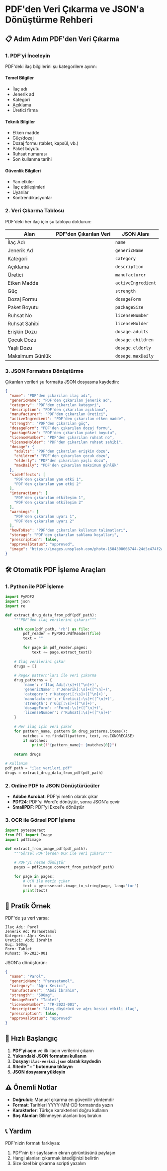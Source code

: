 # PDF'den Veri Çıkarma ve JSON'a Dönüştürme Rehberi

## 📋 Adım Adım PDF'den Veri Çıkarma

### 1. PDF'yi İnceleyin
PDF'deki ilaç bilgilerini şu kategorilere ayırın:

#### Temel Bilgiler
- İlaç adı
- Jenerik ad
- Kategori
- Açıklama
- Üretici firma

#### Teknik Bilgiler
- Etken madde
- Güç/dozaj
- Dozaj formu (tablet, kapsül, vb.)
- Paket boyutu
- Ruhsat numarası
- Son kullanma tarihi

#### Güvenlik Bilgileri
- Yan etkiler
- İlaç etkileşimleri
- Uyarılar
- Kontrendikasyonlar

### 2. Veri Çıkarma Tablosu

PDF'deki her ilaç için şu tabloyu doldurun:

| Alan | PDF'den Çıkarılan Veri | JSON Alanı |
|------|------------------------|------------|
| İlaç Adı | | `name` |
| Jenerik Ad | | `genericName` |
| Kategori | | `category` |
| Açıklama | | `description` |
| Üretici | | `manufacturer` |
| Etken Madde | | `activeIngredient` |
| Güç | | `strength` |
| Dozaj Formu | | `dosageForm` |
| Paket Boyutu | | `packageSize` |
| Ruhsat No | | `licenseNumber` |
| Ruhsat Sahibi | | `licenseHolder` |
| Erişkin Dozu | | `dosage.adults` |
| Çocuk Dozu | | `dosage.children` |
| Yaşlı Dozu | | `dosage.elderly` |
| Maksimum Günlük | | `dosage.maxDaily` |

### 3. JSON Formatına Dönüştürme

Çıkarılan verileri şu formatta JSON dosyasına kaydedin:

```json
{
  "name": "PDF'den çıkarılan ilaç adı",
  "genericName": "PDF'den çıkarılan jenerik ad",
  "category": "PDF'den çıkarılan kategori",
  "description": "PDF'den çıkarılan açıklama",
  "manufacturer": "PDF'den çıkarılan üretici",
  "activeIngredient": "PDF'den çıkarılan etken madde",
  "strength": "PDF'den çıkarılan güç",
  "dosageForm": "PDF'den çıkarılan dozaj formu",
  "packageSize": "PDF'den çıkarılan paket boyutu",
  "licenseNumber": "PDF'den çıkarılan ruhsat no",
  "licenseHolder": "PDF'den çıkarılan ruhsat sahibi",
  "dosage": {
    "adults": "PDF'den çıkarılan erişkin dozu",
    "children": "PDF'den çıkarılan çocuk dozu",
    "elderly": "PDF'den çıkarılan yaşlı dozu",
    "maxDaily": "PDF'den çıkarılan maksimum günlük"
  },
  "sideEffects": [
    "PDF'den çıkarılan yan etki 1",
    "PDF'den çıkarılan yan etki 2"
  ],
  "interactions": [
    "PDF'den çıkarılan etkileşim 1",
    "PDF'den çıkarılan etkileşim 2"
  ],
  "warnings": [
    "PDF'den çıkarılan uyarı 1",
    "PDF'den çıkarılan uyarı 2"
  ],
  "howToUse": "PDF'den çıkarılan kullanım talimatları",
  "storage": "PDF'den çıkarılan saklama koşulları",
  "prescription": false,
  "approvalStatus": "approved",
  "image": "https://images.unsplash.com/photo-1584308666744-24d5c474f2ae?w=150&h=150&fit=crop"
}
```

## 🛠️ Otomatik PDF İşleme Araçları

### 1. Python ile PDF İşleme
```python
import PyPDF2
import json
import re

def extract_drug_data_from_pdf(pdf_path):
    """PDF'den ilaç verilerini çıkarır"""
    
    with open(pdf_path, 'rb') as file:
        pdf_reader = PyPDF2.PdfReader(file)
        text = ""
        
        for page in pdf_reader.pages:
            text += page.extract_text()
    
    # İlaç verilerini çıkar
    drugs = []
    
    # Regex pattern'ları ile veri çıkarma
    drug_patterns = {
        'name': r'İlaç Adı[:\s]+([^\n]+)',
        'genericName': r'Jenerik[:\s]+([^\n]+)',
        'category': r'Kategori[:\s]+([^\n]+)',
        'manufacturer': r'Üretici[:\s]+([^\n]+)',
        'strength': r'Güç[:\s]+([^\n]+)',
        'dosageForm': r'Form[:\s]+([^\n]+)',
        'licenseNumber': r'Ruhsat[:\s]+([^\n]+)'
    }
    
    # Her ilaç için veri çıkar
    for pattern_name, pattern in drug_patterns.items():
        matches = re.findall(pattern, text, re.IGNORECASE)
        if matches:
            print(f"{pattern_name}: {matches[0]}")
    
    return drugs

# Kullanım
pdf_path = "ilac_verileri.pdf"
drugs = extract_drug_data_from_pdf(pdf_path)
```

### 2. Online PDF to JSON Dönüştürücüler
- **Adobe Acrobat**: PDF'yi metin olarak çıkar
- **PDF24**: PDF'yi Word'e dönüştür, sonra JSON'a çevir
- **SmallPDF**: PDF'yi Excel'e dönüştür

### 3. OCR ile Görsel PDF İşleme
```python
import pytesseract
from PIL import Image
import pdf2image

def extract_from_image_pdf(pdf_path):
    """Görsel PDF'lerden OCR ile veri çıkarır"""
    
    # PDF'yi resme dönüştür
    pages = pdf2image.convert_from_path(pdf_path)
    
    for page in pages:
        # OCR ile metin çıkar
        text = pytesseract.image_to_string(page, lang='tur')
        print(text)
```

## 📝 Pratik Örnek

PDF'de şu veri varsa:
```
İlaç Adı: Parol
Jenerik Ad: Parasetamol
Kategori: Ağrı Kesici
Üretici: Abdi İbrahim
Güç: 500mg
Form: Tablet
Ruhsat: TR-2023-001
```

JSON'a dönüştürün:
```json
{
  "name": "Parol",
  "genericName": "Parasetamol", 
  "category": "Ağrı Kesici",
  "manufacturer": "Abdi İbrahim",
  "strength": "500mg",
  "dosageForm": "Tablet",
  "licenseNumber": "TR-2023-001",
  "description": "Ateş düşürücü ve ağrı kesici etkili ilaç",
  "prescription": false,
  "approvalStatus": "approved"
}
```

## 🚀 Hızlı Başlangıç

1. **PDF'yi açın** ve ilk ilacın verilerini çıkarın
2. **Yukarıdaki JSON formatını kullanın**
3. **Dosyayı `ilac-verisi.json` olarak kaydedin**
4. **Sitede "+" butonuna tıklayın**
5. **JSON dosyasını yükleyin**

## ⚠️ Önemli Notlar

- **Doğruluk**: Manuel çıkarma en güvenilir yöntemdir
- **Format**: Tarihleri YYYY-MM-DD formatında yazın
- **Karakterler**: Türkçe karakterleri doğru kullanın
- **Boş Alanlar**: Bilinmeyen alanları boş bırakın

## 📞 Yardım

PDF'nizin formatı farklıysa:
1. PDF'nin bir sayfasının ekran görüntüsünü paylaşın
2. Hangi alanları çıkarmak istediğinizi belirtin
3. Size özel bir çıkarma scripti yazalım 